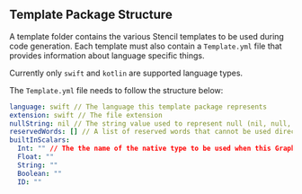 ## Template Package Structure

A template folder contains the various Stencil templates to be used during code generation. Each template must also contain a `Template.yml` file that provides information about language specific things.

Currently only `swift` and `kotlin` are supported language types.

The `Template.yml` file needs to follow the structure below:
```yaml
language: swift // The language this template package represents
extension: swift // The file extension
nullString: nil // The string value used to represent null (nil, null, none, etc.)
reservedWords: [] // A list of reserved words that cannot be used directly. When these are encountered they will be properly quoted or mangled.
builtInScalars:
  Int: "" // The the name of the native type to be used when this GraphQL scalar is encountered
  Float: ""
  String: ""
  Boolean: ""
  ID: ""
```

